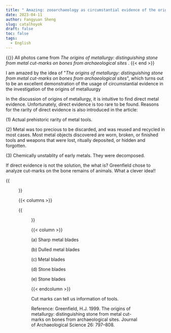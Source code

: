 ```yaml
---
title: " Amazing: zooarchaeology as circumstantial evidence of the origins of metallurgy  "
date: 2023-04-11
author: Fangyuan Sheng
slug: catalhoyok
draft: false
toc: false
tags:
  - English
---
```



{{<block class="tip" >}}
All photos came from *The origins of metallurgy: distinguishing stone from metal cut-marks on bones from archaeological sites* .
{{< end >}}
  

I am amazed by the idea of "*The origins of metallurgy: distinguishing stone from metal cut-marks on bones from archaeological sites*", which turns out to be an excellent demonstration of the usage of circumstantial evidence in the investigation of the origins of metalluurgy  

In the discussion of origins of metallurgy, it is intuitive to find direct metal evidence. Unfortunately, direct evidence is too rare to be found. Reasons for the rarity of direct evidence is also introduced in the article:

(1) Actual prehistoric rarity of metal tools. 
  
(2) Metal was too precious to be discarded, and was reused and recycled in most cases.  Most metal objects discovered are worn, broken, or finished tools and weapons that were lost, ritually deposited, or hidden and forgotten.
  
(3) Chemically unstablity of early metals. They were decomposed.
  
  
If direct evidence is not the solution, the what is? Greenfield chose to analyze cut-marks on the bone remains of animals. What a clever idea!!
  
 {{<figure src="https://hellenshengfy.github.io/matal0.png">}}

{{< columns >}}

{{<figure src="https://hellenshengfy.github.io/matal1.png">}}

{{< column >}}

(a) Sharp metal blades
  
(b) Dulled metal blades
  
(c) Metal blades
  
(d) Stone blades
  
(e) Stone blades

{{< endcolumn >}}
  

  


Cut marks can tell us information of tools.
  
Reference: Greenfield, H.J. 1999. The origins of metallurgy: distinguishing stone from metal cut-marks on bones from archaeological sites. Journal of Archaeological Science 26: 797–808.
